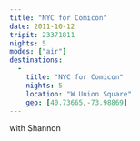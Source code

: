 ```yaml
---
title: "NYC for Comicon"
date: 2011-10-12
tripit: 23371811
nights: 5
modes: ["air"]
destinations:
  -
    title: "NYC for Comicon"
    nights: 5
    location: "W Union Square"
    geo: [40.73665,-73.98869]
---
```


with Shannon
